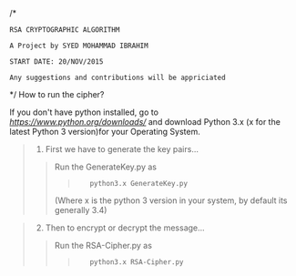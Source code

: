 /*

    RSA CRYPTOGRAPHIC ALGORITHM
    
    A Project by SYED MOHAMMAD IBRAHIM
    
    START DATE: 20/NOV/2015
    
    Any suggestions and contributions will be appriciated

*/
How to run the cipher?

If you don't have python installed, go to *https://www.python.org/downloads/* and download Python 3.x (x for the latest Python 3 version)for your Operating System.

>1. First we have to generate the key pairs...
>>    Run the GenerateKey.py as 
>>>        python3.x GenerateKey.py
>>    (Where x is the python 3 version in your system, by default its generally 3.4)

>2. Then to encrypt or decrypt the message...
>>    Run the RSA-Cipher.py as
>>>        python3.x RSA-Cipher.py
